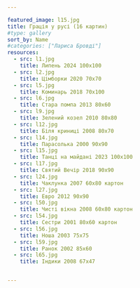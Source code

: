 ```yaml
---

featured_image: l15.jpg
title: Грація у русі (16 картин)
#type: gallery
sort_by: Name
#categories: ["Лариса Бровді"]
resources:
  - src: l1.jpg 
    title: Липень 2024 100х100
  - src: l2.jpg 
    title: Цімборки 2020 70х70
  - src: l5.jpg 
    title: Коминарь 2018 70х100
  - src: l6.jpg 
    title: Стара помпа 2013 80х60
  - src: l9.jpg 
    title: Зелений козел 2010 80х80
  - src: l12.jpg 
    title: Біля криниці 2008 80х70
  - src: l14.jpg 
    title: Парасолька 2000 90х90
  - src: l15.jpg 
    title: Танці на майдані 2023 100х100
  - src: l17.jpg 
    title: Святий Вечір 2018 90х90
  - src: l24.jpg 
    title: Чаклунка 2007 60х80 картон
  - src: l27.jpg 
    title: Евро 2012 90х90
  - src: l50.jpg 
    title: Чисті вікна 2008 60х80 картон
  - src: l54.jpg 
    title: Сестри 2001 80х60 картон
  - src: l56.jpg 
    title: Ноша 2003 75х75
  - src: l59.jpg 
    title: Ранок 2002 85х60
  - src: l65.jpg 
    title: Індики 2008 67х47


---
```

